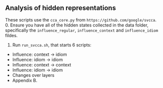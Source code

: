 ## Analysis of hidden representations

These scripts use the `cca_core.py` from `https://github.com/google/svcca`.
0. Ensure you have all of the hidden states collected in the data folder, specifically the `influence_regular`, `influence_context` and `influence_idiom` fildes.
1. Run `run_svcca.sh`, that starts 6 scripts:
  - Influence: context -> idiom
  - Influence: idiom -> idiom
  - Influence: context -> context
  - Influence: idiom -> idiom
  - Changes over layers
  - Appendix B.
